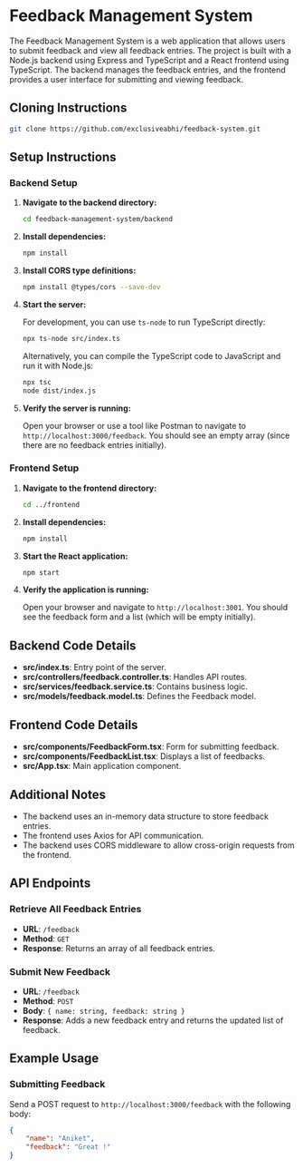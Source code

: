 # Feedback Management System

The Feedback Management System is a web application that allows users to submit feedback and view all feedback entries. The project is built with a Node.js backend using Express and TypeScript and a React frontend using TypeScript. The backend manages the feedback entries, and the frontend provides a user interface for submitting and viewing feedback.

## Cloning Instructions

```bash
git clone https://github.com/exclusiveabhi/feedback-system.git
```

## Setup Instructions

### Backend Setup

1. **Navigate to the backend directory:**

    ```bash
    cd feedback-management-system/backend
    ```

2. **Install dependencies:**

    ```bash
    npm install
    ```

3. **Install CORS type definitions:**

    ```bash
    npm install @types/cors --save-dev
    ```

4. **Start the server:**

    For development, you can use `ts-node` to run TypeScript directly:

    ```bash
    npx ts-node src/index.ts
    ```

    Alternatively, you can compile the TypeScript code to JavaScript and run it with Node.js:

    ```bash
    npx tsc
    node dist/index.js
    ```

5. **Verify the server is running:**

    Open your browser or use a tool like Postman to navigate to `http://localhost:3000/feedback`. You should see an empty array (since there are no feedback entries initially).

### Frontend Setup

1. **Navigate to the frontend directory:**

    ```bash
    cd ../frontend
    ```

2. **Install dependencies:**

    ```bash
    npm install
    ```

3. **Start the React application:**

    ```bash
    npm start
    ```

4. **Verify the application is running:**

    Open your browser and navigate to `http://localhost:3001`. You should see the feedback form and a list (which will be empty initially).

## Backend Code Details

- **src/index.ts**: Entry point of the server.
- **src/controllers/feedback.controller.ts**: Handles API routes.
- **src/services/feedback.service.ts**: Contains business logic.
- **src/models/feedback.model.ts**: Defines the Feedback model.

## Frontend Code Details

- **src/components/FeedbackForm.tsx**: Form for submitting feedback.
- **src/components/FeedbackList.tsx**: Displays a list of feedbacks.
- **src/App.tsx**: Main application component.

## Additional Notes

- The backend uses an in-memory data structure to store feedback entries.
- The frontend uses Axios for API communication.
- The backend uses CORS middleware to allow cross-origin requests from the frontend.

## API Endpoints

### Retrieve All Feedback Entries

- **URL**: `/feedback`
- **Method**: `GET`
- **Response**: Returns an array of all feedback entries.

### Submit New Feedback

- **URL**: `/feedback`
- **Method**: `POST`
- **Body**: `{ name: string, feedback: string }`
- **Response**: Adds a new feedback entry and returns the updated list of feedback.

## Example Usage

### Submitting Feedback

Send a POST request to `http://localhost:3000/feedback` with the following body:

```json
{
    "name": "Aniket",
    "feedback": "Great !"
}
